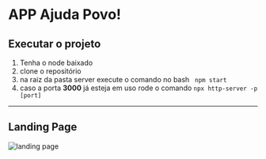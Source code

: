 <h1>APP Ajuda Povo!</h1>

<h2>Executar o projeto</h2>

<ol>
<li>Tenha o node baixado </li>
<li> clone o repositório</li>
<li> na raiz da pasta server execute o comando no bash <code> npm start </code>
<li> caso a porta <strong>3000</strong> já esteja em uso rode o comando  <code>npx http-server -p [port]</code></li>
</ol>
<hr>

<h2>Landing Page</h2>
<img src="https://github.com/AdrianoMatias/Doa_Online_React/blob/master/capa.png" title="Capa" alt="landing page">
